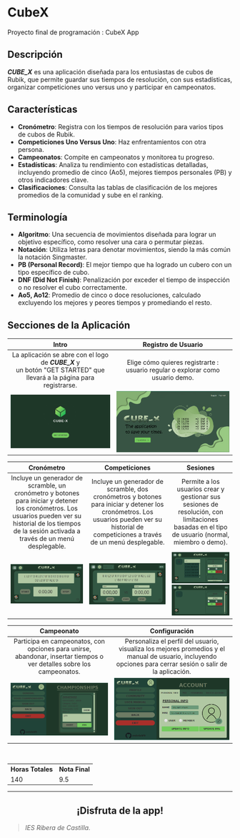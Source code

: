 # CubeX
Proyecto final de programación : CubeX App 

## Descripción 
**_CUBE_X_** es una aplicación diseñada para los entusiastas de cubos de Rubik, que permite guardar sus tiempos de resolución, con sus estadísticas, organizar competiciones uno versus uno y participar en campeonatos. 

## Características
- **Cronómetro**: Registra con los tiempos de resolución para varios tipos de cubos de Rubik.
- **Competiciones Uno Versus Uno**: Haz enfrentamientos con otra persona.
- **Campeonatos**: Compite en campeonatos y monitorea tu progreso.
- **Estadísticas**: Analiza tu rendimiento con estadísticas detalladas, incluyendo promedio de cinco (Ao5), mejores tiempos personales (PB) y otros indicadores clave.
- **Clasificaciones**: Consulta las tablas de clasificación de los mejores promedios de la comunidad y sube en el ranking.

## Terminología
- **Algoritmo**: Una secuencia de movimientos diseñada para lograr un objetivo específico, como resolver una cara o permutar piezas.
- **Notación**: Utiliza letras para denotar movimientos, siendo la más común la notación Singmaster.
- **PB (Personal Record)**: El mejor tiempo que ha logrado un cubero con un tipo específico de cubo.
- **DNF (Did Not Finish)**: Penalización por exceder el tiempo de inspección o no resolver el cubo correctamente.
- **Ao5, Ao12**: Promedio de cinco o doce resoluciones, calculado excluyendo los mejores y peores tiempos y promediando el resto.

## Secciones de la Aplicación




Intro                               | Registro de Usuario                                       			                    
:------------------------------------------:|:-------------------------------------------:|
 La aplicación se abre con el logo de **_CUBE_X_** y <br> un botón "GET STARTED" que llevará a la página para registrarse. |  Elige cómo quieres registrarte : usuario regular o explorar como usuario demo. 
 <img src="myFiles/intro.png" width="400"> | <img src="myFiles/start.png" width="400">  

 Cronómetro                           | Competiciones                           | Sesiones                             |
:-----------------------------------------:|:-----------------------------------------:|:--------------------------------------------:|
Incluye un generador de scramble, un cronómetro y botones para iniciar y detener los cronómetros. Los usuarios pueden ver su historial de los tiempos de la sesión activada a través de un menú desplegable. |  Incluye un generador de scramble, dos cronómetros y botones para iniciar y detener los cronómetros. Los usuarios pueden ver su historial de competiciones a través de un menú desplegable. | Permite a los usuarios crear y gestionar sus sesiones de resolución, con limitaciones basadas en el tipo de usuario (normal, miembro o demo). |
<img src="myFiles/demoPage.png" width="400">| <img src="myFiles/competition.png" width="400">| <img src="myFiles/sessionUser.png" width="400"><img src="myFiles/sessionDemo.png" width="400">|
 
 Campeonato                       | Configuración
:-----------------------------------------------:|:-------------------------------------:|
Participa en campeonatos, con opciones para unirse, abandonar, insertar tiempos o ver detalles sobre los campeonatos. | Personaliza el perfil del usuario, visualiza los mejores promedios y el manual de usuario, incluyendo opciones para cerrar sesión o salir de la aplicación. |   
<img src="myFiles/championship.png" width="400">| <img src="myFiles/settings.png" width="400">|

<br>

<table>
  <tr>
    <th>Horas Totales</th>
    <th>Nota Final</th>
  </tr>
  <tr>
    <td>140</td>
    <td>9.5</td>
  </tr>
</table>


---
<div align="center">
  <h2>¡Disfruta de la app!</h2>
</div>

>_IES Ribera de Castilla._
